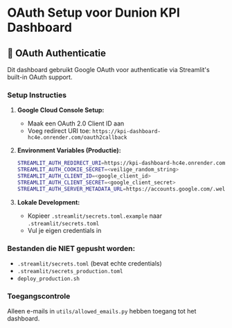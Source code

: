 # OAuth Setup voor Dunion KPI Dashboard

## 🔐 OAuth Authenticatie

Dit dashboard gebruikt Google OAuth voor authenticatie via Streamlit's built-in OAuth support.

### Setup Instructies

1. **Google Cloud Console Setup:**
   - Maak een OAuth 2.0 Client ID aan
   - Voeg redirect URI toe: `https://kpi-dashboard-hc4e.onrender.com/oauth2callback`

2. **Environment Variables (Productie):**
   ```bash
   STREAMLIT_AUTH_REDIRECT_URI=https://kpi-dashboard-hc4e.onrender.com/oauth2callback
   STREAMLIT_AUTH_COOKIE_SECRET=<veilige_random_string>
   STREAMLIT_AUTH_CLIENT_ID=<google_client_id>
   STREAMLIT_AUTH_CLIENT_SECRET=<google_client_secret>
   STREAMLIT_AUTH_SERVER_METADATA_URL=https://accounts.google.com/.well-known/openid-configuration
   ```

3. **Lokale Development:**
   - Kopieer `.streamlit/secrets.toml.example` naar `.streamlit/secrets.toml`
   - Vul je eigen credentials in

### Bestanden die NIET gepusht worden:
- `.streamlit/secrets.toml` (bevat echte credentials)
- `.streamlit/secrets_production.toml`
- `deploy_production.sh`

### Toegangscontrole
Alleen e-mails in `utils/allowed_emails.py` hebben toegang tot het dashboard.
